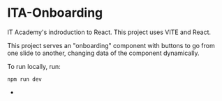 # ITA-Onboarding

IT Academy's indroduction to React. This project uses VITE and React.

This project serves an "onboarding" component with buttons to go from one slide to another, changing data of the component dynamically.

To run locally, run:

```npm run dev```

-